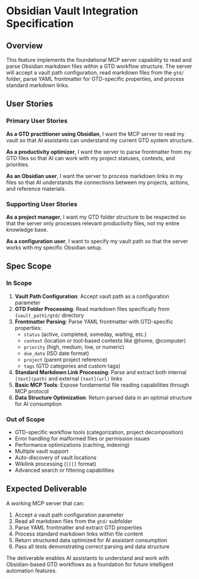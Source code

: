 # Obsidian Vault Integration Specification

## Overview

This feature implements the foundational MCP server capability to read and parse Obsidian markdown files within a GTD workflow structure. The server will accept a vault path configuration, read markdown files from the `gtd/` folder, parse YAML frontmatter for GTD-specific properties, and process standard markdown links.

## User Stories

### Primary User Stories

**As a GTD practitioner using Obsidian**, I want the MCP server to read my vault so that AI assistants can understand my current GTD system structure.

**As a productivity optimizer**, I want the server to parse frontmatter from my GTD files so that AI can work with my project statuses, contexts, and priorities.

**As an Obsidian user**, I want the server to process markdown links in my files so that AI understands the connections between my projects, actions, and reference materials.

### Supporting User Stories

**As a project manager**, I want my GTD folder structure to be respected so that the server only processes relevant productivity files, not my entire knowledge base.

**As a configuration user**, I want to specify my vault path so that the server works with my specific Obsidian setup.

## Spec Scope

### In Scope

1. **Vault Path Configuration**: Accept vault path as a configuration parameter
2. **GTD Folder Processing**: Read markdown files specifically from `{vault_path}/gtd/` directory
3. **Frontmatter Parsing**: Parse YAML frontmatter with GTD-specific properties:
   - `status` (active, completed, someday, waiting, etc.)
   - `context` (location or tool-based contexts like @home, @computer)
   - `priority` (high, medium, low, or numeric)
   - `due_date` (ISO date format)
   - `project` (parent project reference)
   - `tags` (GTD categories and custom tags)
4. **Standard Markdown Link Processing**: Parse and extract both internal `[text](path)` and external `[text](url)` links
5. **Basic MCP Tools**: Expose fundamental file reading capabilities through MCP protocol
6. **Data Structure Optimization**: Return parsed data in an optimal structure for AI consumption

### Out of Scope

- GTD-specific workflow tools (categorization, project decomposition)
- Error handling for malformed files or permission issues
- Performance optimizations (caching, indexing)
- Multiple vault support
- Auto-discovery of vault locations
- Wikilink processing (`[[]]` format)
- Advanced search or filtering capabilities

## Expected Deliverable

A working MCP server that can:

1. Accept a vault path configuration parameter
2. Read all markdown files from the `gtd/` subfolder
3. Parse YAML frontmatter and extract GTD properties
4. Process standard markdown links within file content
5. Return structured data optimized for AI assistant consumption
6. Pass all tests demonstrating correct parsing and data structure

The deliverable enables AI assistants to understand and work with Obsidian-based GTD workflows as a foundation for future intelligent automation features.
